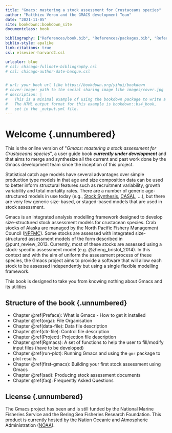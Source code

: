```yaml
--- 
title: "Gmacs: mastering a stock assessment for Crustaceans species"
author: "Matthieu Veron and the GMACS development Team"
date: "2021-11-05"
site: bookdown::bookdown_site
documentclass: book

bibliography: ["References/book.bib", "References/packages.bib", "References/articles.bib"]
biblio-style: apalike
link-citations: true
csl: elsevier-harvard2.csl

urlcolor: blue
# csl: chicago-fullnote-bibliography.csl
# csl: chicago-author-date-basque.csl


# url: your book url like https://bookdown.org/yihui/bookdown
# cover-image: path to the social sharing image like images/cover.jpg
# description: |
#   This is a minimal example of using the bookdown package to write a book.
#   The HTML output format for this example is bookdown::bs4_book,
#   set in the _output.yml file.
---
```





# Welcome {.unnumbered}

This is the online version of "*Gmacs: mastering a stock assessment for Crustaceans species*", 
a user guide book __*currently under development*__ and that aims to merge 
and synthesize all the current and past work done by the Gmacs development team
since the inception of this project.

Statistical catch age models have several advantages over simple production
type models in that age and size composition data can be used to better inform
structural features such as recruitment variability, growth variability and 
total mortality rates. There are a number of generic age-structured models in use 
today (e.g., [Stock Synthesis](https://vlab.noaa.gov/web/stock-synthesis), 
[CASAL](https://niwa.co.nz/fisheries/tools-resources/casal), ...), but there are 
very few generic size-based, or staged-based models that are used in stock assessment.

Gmacs is an integrated analysis modelling framework designed to develop size-structured
stock assessment models for crustacean species. Crab stocks of Alaska are managed
by the North Pacific Fishery Management Council ([NPFMC](http://npfmc.org)). Some 
stocks are assessed with integrated size-structured assessment models of the
form described in @punt_review_2013. Currently, most of these stocks are assessed using a stock-specific assessment model (e.g. @zheng_bristol_2014). In this context and with the aim of uniform the assessment process of these species, the Gmacs project aims to provide a software that will allow each stock to be assessed independently but using a single flexible modelling framework.

This book is designed to take you from knowing nothing about Gmacs and its utilities 

## Structure of the book {.unnumbered}

  * Chapter \@ref(Preface): What is Gmacs - How to get it installed 
  * Chapter \@ref(orga): File Organisation
  * Chapter \@ref(data-file): Data file description
  * Chapter \@ref(ctr-file): Control file description
  * Chapter \@ref(Project): Projection file description
  * Chapter \@ref(Rgmacs): A set of functions to help the user to fill/modify input files (have to be developed)
  * Chapter \@ref(run-plot): Running Gmacs and using the `gmr` package to plot results
  * Chapter \@ref(first-gmacs): Building your first stock assessment using Gmacs
  * Chapter \@ref(sad): Producing stock assessment documents
  * Chapter \@ref(faq): Frequently Asked Questions

## License {.unnumbered}

The Gmacs project has been and is still funded by the National Marine Fisheries Service and the Bering Sea Fisheries Research Foundation. This product is currently hosted by the Nation Oceanic and Atmospheric Administration ([NOAA](https://www.noaa.gov/)). 

